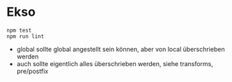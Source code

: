 # Ekso

    npm test
    npm run lint

- global sollte global angestellt sein können, aber von local überschrieben werden
- auch sollte eigentlich alles überschrieben werden, siehe transforms, pre/postfix
